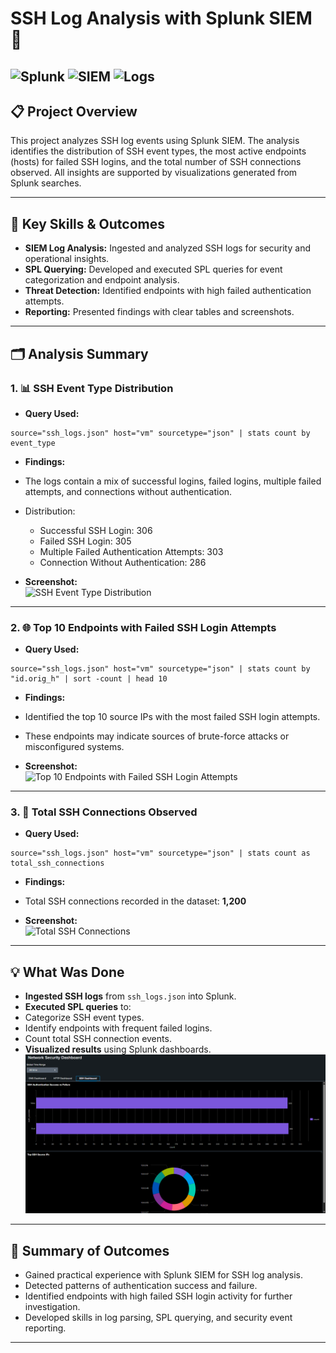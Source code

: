 # SSH Log Analysis with Splunk SIEM 🔐

![Splunk](https://img.shields.io/badge/Splunk-Enterprise-green?logo=splunk)
![SIEM](https://img.shields.io/badge/SIEM-Enabled-blueviolet)
![Logs](https://img.shields.io/badge/Logs-Analyzed-blue)
---

## 📋 Project Overview

This project analyzes SSH log events using Splunk SIEM. The analysis identifies the distribution of SSH event types, the most active endpoints (hosts) for failed SSH logins, and the total number of SSH connections observed. All insights are supported by visualizations generated from Splunk searches.

---

## 🏅 Key Skills & Outcomes

- **SIEM Log Analysis:** Ingested and analyzed SSH logs for security and operational insights.
- **SPL Querying:** Developed and executed SPL queries for event categorization and endpoint analysis.
- **Threat Detection:** Identified endpoints with high failed authentication attempts.
- **Reporting:** Presented findings with clear tables and screenshots.

---

## 🗂️ Analysis Summary

### 1. 📊 SSH Event Type Distribution

- **Query Used:**
```
source="ssh_logs.json" host="vm" sourcetype="json" | stats count by event_type
```
- **Findings:**  
- The logs contain a mix of successful logins, failed logins, multiple failed attempts, and connections without authentication.
- Distribution:
  - Successful SSH Login: 306
  - Failed SSH Login: 305
  - Multiple Failed Authentication Attempts: 303
  - Connection Without Authentication: 286

- **Screenshot:**  
![SSH Event Type Distribution](Count-all-event-types.jpg)

---

### 2. 🌐 Top 10 Endpoints with Failed SSH Login Attempts

- **Query Used:**
```
source="ssh_logs.json" host="vm" sourcetype="json" | stats count by "id.orig_h" | sort -count | head 10
```
- **Findings:**  
- Identified the top 10 source IPs with the most failed SSH login attempts.
- These endpoints may indicate sources of brute-force attacks or misconfigured systems.

- **Screenshot:**  
![Top 10 Endpoints with Failed SSH Login Attempts](top-10-endpoints-with-failed-SSH-login-attempts.jpg)

---

### 3. 🔢 Total SSH Connections Observed

- **Query Used:**
```
source="ssh_logs.json" host="vm" sourcetype="json" | stats count as total_ssh_connections
```
- **Findings:**  
- Total SSH connections recorded in the dataset: **1,200**

- **Screenshot:**  
![Total SSH Connections](total-SSH-connections.jpg)

---

## 💡 What Was Done

- **Ingested SSH logs** from `ssh_logs.json` into Splunk.
- **Executed SPL queries** to:
- Categorize SSH event types.
- Identify endpoints with frequent failed logins.
- Count total SSH connection events.
- **Visualized results** using Splunk dashboards.
![ssh_dashboard](ssh_dashboard.png)

---
## 🚀 Summary of Outcomes

- Gained practical experience with Splunk SIEM for SSH log analysis.
- Detected patterns of authentication success and failure.
- Identified endpoints with high failed SSH login activity for further investigation.
- Developed skills in log parsing, SPL querying, and security event reporting.

---

